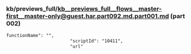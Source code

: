 ### kb/previews_full/kb__previews_full__flows__master-first__master-only@guest.har.part092.md.part001.md (part 002)

```md
functionName": "",
                        "scriptId": "10411",
                        "url"
```

```
